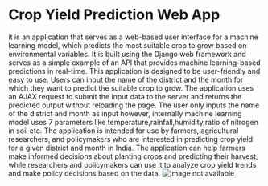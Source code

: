 # Crop Yield Prediction Web App
it is an application that serves as a web-based user interface for a machine learning model, which predicts the most suitable crop to grow based on environmental variables. It is built using the Django web framework and serves as a simple example of an API that provides machine learning-based predictions in real-time.
This application is designed to be user-friendly and easy to use. Users can input the name of the district and the month for which they want to predict the suitable crop to grow. The application uses an AJAX request to submit the input data to the server and returns the predicted output without reloading the page.
The user only inputs the name of the district and month as input however, internally machine learning model uses 7 parameters like temperature,rainfall,humidity,ratio of nitrogen in soil etc.
The application is intended for use by farmers, agricultural researchers, and policymakers who are interested in predicting crop yield for a given district and month in India. The application can help farmers make informed decisions about planting crops and predicting their harvest, while researchers and policymakers can use it to analyze crop yield trends and make policy decisions based on the data.
![image not available](TRINIT_Naik_ML03/crop_pred1.png)
